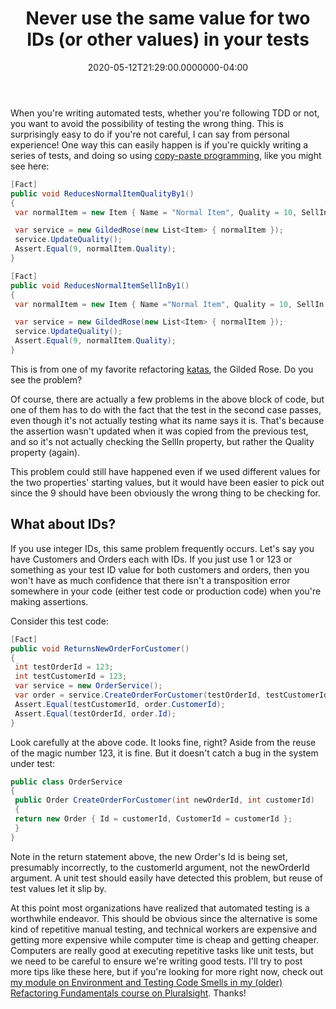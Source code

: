 ﻿---
title: Never use the same value for two IDs (or other values) in your tests
date: "2020-05-12T21:29:00.0000000-04:00"
description: When you're writing automated tests, whether you're following TDD
featuredImage: /img/tests.png
---

When you're writing automated tests, whether you're following TDD or not, you want to avoid the possibility of testing the wrong thing. This is surprisingly easy to do if you're not careful, I can say from personal experience! One way this can easily happen is if you're quickly writing a series of tests, and doing so using [copy-paste programming](https://deviq.com/copy-paste-programming/), like you might see here:

```csharp
[Fact]
public void ReducesNormalItemQualityBy1()
{
 var normalItem = new Item { Name = "Normal Item", Quality = 10, SellIn = 10 };

 var service = new GildedRose(new List<Item> { normalItem });
 service.UpdateQuality();
 Assert.Equal(9, normalItem.Quality);
}
```

```csharp
[Fact]
public void ReducesNormalItemSellInBy1()
{
 var normalItem = new Item { Name ="Normal Item", Quality = 10, SellIn = 10 };

 var service = new GildedRose(new List<Item> { normalItem });
 service.UpdateQuality();
 Assert.Equal(9, normalItem.Quality);
}
```

This is from one of my favorite refactoring [katas](https://github.com/ardalis/kata-catalog), the Gilded Rose. Do you see the problem?

Of course, there are actually a few problems in the above block of code, but one of them has to do with the fact that the test in the second case passes, even though it's not actually testing what its name says it is. That's because the assertion wasn't updated when it was copied from the previous test, and so it's not actually checking the SellIn property, but rather the Quality property (again).

This problem could still have happened even if we used different values for the two properties' starting values, but it would have been easier to pick out since the 9 should have been obviously the wrong thing to be checking for.

## What about IDs?

If you use integer IDs, this same problem frequently occurs. Let's say you have Customers and Orders each with IDs. If you just use 1 or 123 or something as your test ID value for both customers and orders, then you won't have as much confidence that there isn't a transposition error somewhere in your code (either test code or production code) when you're making assertions.

Consider this test code:

```csharp
[Fact]
public void ReturnsNewOrderForCustomer()
{
 int testOrderId = 123;
 int testCustomerId = 123;
 var service = new OrderService();
 var order = service.CreateOrderForCustomer(testOrderId, testCustomerId);
 Assert.Equal(testCustomerId, order.CustomerId);
 Assert.Equal(testOrderId, order.Id);
}
```

Look carefully at the above code. It looks fine, right? Aside from the reuse of the magic number 123, it is fine. But it doesn't catch a bug in the system under test:

```csharp
public class OrderService
{
 public Order CreateOrderForCustomer(int newOrderId, int customerId)
 {
 return new Order { Id = customerId, CustomerId = customerId };
 }
}
```

Note in the return statement above, the new Order's Id is being set, presumably incorrectly, to the customerId argument, not the newOrderId argument. A unit test should easily have detected this problem, but reuse of test values let it slip by.

At this point most organizations have realized that automated testing is a worthwhile endeavor. This should be obvious since the alternative is some kind of repetitive manual testing, and technical workers are expensive and getting more expensive while computer time is cheap and getting cheaper. Computers are really good at executing repetitive tasks like unit tests, but we need to be careful to ensure we're writing good tests. I'll try to post more tips like these here, but if you're looking for more right now, check out [my module on Environment and Testing Code Smells in my (older) Refactoring Fundamentals course on Pluralsight](https://www.pluralsight.com/courses/refactoring-fundamentals). Thanks!

